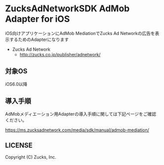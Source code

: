 ZucksAdNetworkSDK AdMob Adapter for iOS
=====================
 
iOS向けアプリケーションにAdMob MediationでZucks Ad Networkの広告を表示するためのAdapterになります

* Zucks Ad Network
    * http://zucks.co.jp/publisher/adnetwork/

## 対象OS

iOS6.0以降

## 導入手順

AdMobメディエーション用Adapterの導入手順に関しては下記ページをご確認ください。

https://ms.zucksadnetwork.com/media/sdk/manual/admob-mediation/

## LICENSE

Copyright (C) Zucks, Inc.